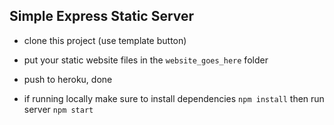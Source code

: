 ## Simple Express Static Server

- clone this project (use template button)
- put your static website files in the `website_goes_here` folder
- push to heroku, done

- if running locally make sure to install dependencies `npm install` then run server `npm start`